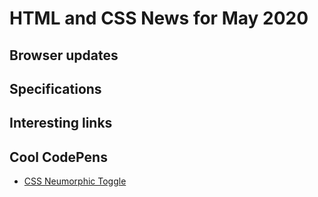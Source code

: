 # HTML and CSS News for May 2020

## Browser updates


## Specifications


## Interesting links


## Cool CodePens

- [CSS Neumorphic Toggle](https://codepen.io/cobra_winfrey/pen/YzXOBEN)
